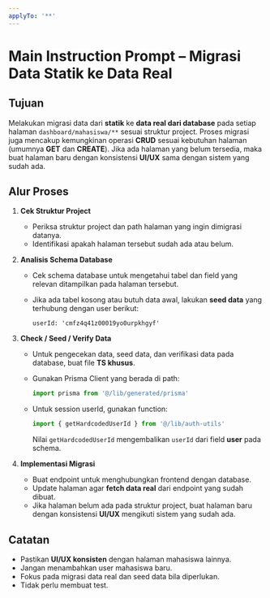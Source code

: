 ```yaml
---
applyTo: '**'
---
```


# Main Instruction Prompt – Migrasi Data Statik ke Data Real

## Tujuan

Melakukan migrasi data dari **statik** ke **data real dari database** pada setiap halaman `dashboard/mahasiswa/**` sesuai struktur project. Proses migrasi juga mencakup kemungkinan operasi **CRUD** sesuai kebutuhan halaman (umumnya **GET** dan **CREATE**). Jika ada halaman yang belum tersedia, maka buat halaman baru dengan konsistensi **UI/UX** sama dengan sistem yang sudah ada.

## Alur Proses

1. **Cek Struktur Project**

   * Periksa struktur project dan path halaman yang ingin dimigrasi datanya.
   * Identifikasi apakah halaman tersebut sudah ada atau belum.

2. **Analisis Schema Database**

   * Cek schema database untuk mengetahui tabel dan field yang relevan ditampilkan pada halaman tersebut.
   * Jika ada tabel kosong atau butuh data awal, lakukan **seed data** yang terhubung dengan user berikut:

     ```
     userId: 'cmfz4q41z00019yo0urpkhgyf'
     ```

3. **Check / Seed / Verify Data**

   * Untuk pengecekan data, seed data, dan verifikasi data pada database, buat file **TS khusus**.
   * Gunakan Prisma Client yang berada di path:

     ```ts
     import prisma from '@/lib/generated/prisma'
     ```
   * Untuk session userId, gunakan function:

     ```ts
     import { getHardcodedUserId } from '@/lib/auth-utils'
     ```

     Nilai `getHardcodedUserId` mengembalikan `userId` dari field **user** pada schema.

4. **Implementasi Migrasi**

   * Buat endpoint untuk menghubungkan frontend dengan database.
   * Update halaman agar **fetch data real** dari endpoint yang sudah dibuat.
   * Jika halaman belum ada pada struktur project, buat halaman baru dengan konsistensi **UI/UX** mengikuti sistem yang sudah ada.

## Catatan

* Pastikan **UI/UX konsisten** dengan halaman mahasiswa lainnya.
* Jangan menambahkan user mahasiswa baru.
* Fokus pada migrasi data real dan seed data bila diperlukan.
* Tidak perlu membuat test.
